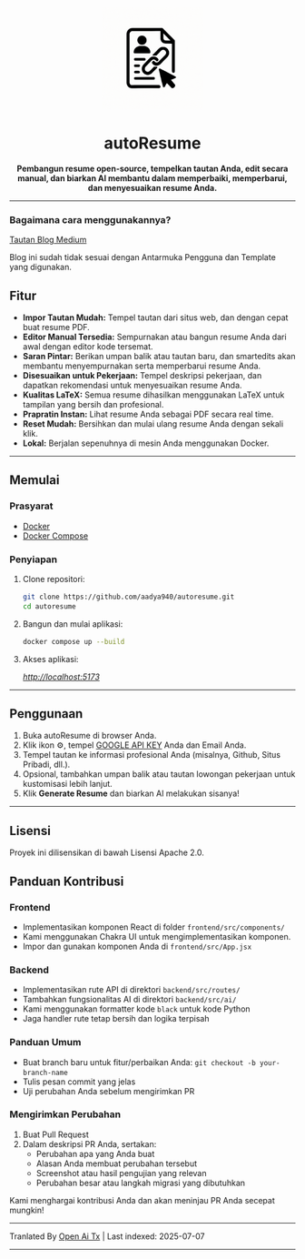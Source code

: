 <p align="center">
  <img src="https://raw.githubusercontent.com/aadya940/autoresume/main/main_app/frontend/public/autoresume-logo.png" alt="autoResume Logo" title="autoResume Logo" width="180"/>
</p>

<h1 align="center">autoResume</h1>

<p align="center">
  <b>Pembangun resume open-source, tempelkan tautan Anda, edit secara manual, dan biarkan AI membantu dalam memperbaiki, memperbarui, dan menyesuaikan resume Anda.</b>
</p>

---

### Bagaimana cara menggunakannya?

[Tautan Blog Medium](https://medium.com/@aadyachinubhai/autoresume-copy-and-paste-links-its-that-simple-8e50e6d155a1)

Blog ini sudah tidak sesuai dengan Antarmuka Pengguna dan Template yang digunakan.

## Fitur

- <b>Impor Tautan Mudah:</b> Tempel tautan dari situs web, dan dengan cepat buat resume PDF.
- <b>Editor Manual Tersedia:</b> Sempurnakan atau bangun resume Anda dari awal dengan editor kode tersemat.
- <b>Saran Pintar:</b> Berikan umpan balik atau tautan baru, dan smartedits akan membantu menyempurnakan serta memperbarui resume Anda.
- <b>Disesuaikan untuk Pekerjaan:</b> Tempel deskripsi pekerjaan, dan dapatkan rekomendasi untuk menyesuaikan resume Anda.
- <b>Kualitas LaTeX:</b> Semua resume dihasilkan menggunakan LaTeX untuk tampilan yang bersih dan profesional.
- <b>Prapratin Instan:</b> Lihat resume Anda sebagai PDF secara real time.
- <b>Reset Mudah:</b> Bersihkan dan mulai ulang resume Anda dengan sekali klik.
- <b>Lokal:</b> Berjalan sepenuhnya di mesin Anda menggunakan Docker.

---

## Memulai

### Prasyarat
- [Docker](https://www.docker.com/get-started)
- [Docker Compose](https://docs.docker.com/compose/)

### Penyiapan

1. Clone repositori:
   ```bash
   git clone https://github.com/aadya940/autoresume.git
   cd autoresume
   ```
2. Bangun dan mulai aplikasi:
   ```bash
   docker compose up --build
   ```
3. Akses aplikasi:
   
   [_http://localhost:5173_](http://localhost:5173)
---

## Penggunaan

1. Buka autoResume di browser Anda.
2. Klik ikon :gear:, tempel [GOOGLE API KEY](https://aistudio.google.com/) Anda dan Email Anda.
3. Tempel tautan ke informasi profesional Anda (misalnya, Github, Situs Pribadi, dll.).
4. Opsional, tambahkan umpan balik atau tautan lowongan pekerjaan untuk kustomisasi lebih lanjut.
5. Klik <b>Generate Resume</b> dan biarkan AI melakukan sisanya!

---

## Lisensi

Proyek ini dilisensikan di bawah Lisensi Apache 2.0.

## Panduan Kontribusi

### Frontend
- Implementasikan komponen React di folder `frontend/src/components/`
- Kami menggunakan Chakra UI untuk mengimplementasikan komponen.
- Impor dan gunakan komponen Anda di `frontend/src/App.jsx`

### Backend
- Implementasikan rute API di direktori `backend/src/routes/`
- Tambahkan fungsionalitas AI di direktori `backend/src/ai/`
- Kami menggunakan formatter kode `black` untuk kode Python
- Jaga handler rute tetap bersih dan logika terpisah

### Panduan Umum
- Buat branch baru untuk fitur/perbaikan Anda: `git checkout -b your-branch-name`
- Tulis pesan commit yang jelas
- Uji perubahan Anda sebelum mengirimkan PR

### Mengirimkan Perubahan
1. Buat Pull Request
2. Dalam deskripsi PR Anda, sertakan:
   - Perubahan apa yang Anda buat
   - Alasan Anda membuat perubahan tersebut
   - Screenshot atau hasil pengujian yang relevan
   - Perubahan besar atau langkah migrasi yang dibutuhkan

Kami menghargai kontribusi Anda dan akan meninjau PR Anda secepat mungkin!


---


Tranlated By [Open Ai Tx](https://github.com/OpenAiTx/OpenAiTx) | Last indexed: 2025-07-07


---